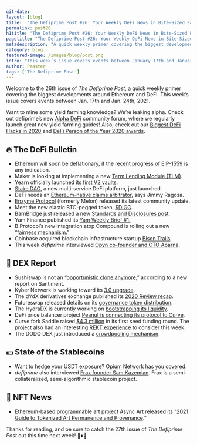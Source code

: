 ```yaml
---
git-date:
layout: [blog]
title:  "The Defiprime Post #26: Your Weekly DeFi News in Bite-Sized Fashion"
permalink: post26
h1title: "The Defiprime Post #26: Your Weekly DeFi News in Bite-Sized Fashion"
pagetitle: "The Defiprime Post #26: Your Weekly DeFi News in Bite-Sized Fashion"
metadescription: "A quick weekly primer covering the biggest developments around Ethereum and DeFi. This week’s issue covers events between January 17th and January 24th, 2021"
category: blog
featured-image: /images/blog/post.png
intro: "This week’s issue covers events between January 17th and January 24th, 2021"
author: Peaster
tags: ['The Defiprime Post']
---
```


Welcome to the 26th issue of _The Defiprime Post_, a quick weekly primer covering the biggest developments around Ethereum and DeFi. This week’s issue covers events between Jan. 17th and Jan. 24th, 2021.

Want to mine some yield farming knowledge? We’re leaking alpha. Check out defiprime’s new [Alpha DeFi](https://alpha.defiprime.com/c/yield-farming/6) community forum, where we regularly launch great new yield farming guides! Also, check out our [Biggest DeFi Hacks in 2020](https://defiprime.com/hacks2020) and [DeFi Person of the Year 2020 awards](https://defiprime.com/defi-person-2020).


## 🔥 The DeFi Bulletin

*   Ethereum will soon be deflationary, if the [recent progress of EIP-1559](https://hackmd.io/@timbeiko/1559-updates/https%3A%2F%2Fhackmd.io%2F%40timbeiko%2F1559-update-006) is any indication.
*   Maker is looking at implementing a new [Term Lending Module (TLM)](https://forum.makerdao.com/t/mip43-term-lending-module-tlm/6153). 
*   Yearn officially launched its [first V2 vaults](https://yearn.finance/vaults). 
*   [Stake DAO](https://stake-dao.medium.com/stake-dao-is-live-c72927391df), a new multi-service DeFi platform, just launched. 
*   DeFi needs an [Ethereum-native claims arbitrator](https://blog.kleros.io/why-defi-insurance-needs-an-ethereum-native-claims-arbitrator/), says Jimmy Ragosa. 
*   [Enzyme Protocol](https://medium.com/enzymefinance/fund-in-the-shell-e82c46a0a0fa) (formerly Melon) released its latest community update. 
*   Meet the new elastic BTC-pegged token, [$DIGG](https://badgerdao.medium.com/breaking-ground-on-digg-9e76a25326d7).
*   BarnBridge just released a new [Standards and Disclosures post](https://medium.com/barnbridge/barnbridge-standards-and-disclosures-c218bb29c0f6).
*   Yam Finance published its [Yam Weekly Brief #1.](https://yambrief.substack.com/p/yam-weekly-brief-1)  
*    B.Protocol’s new integration atop Compound is rolling out a new “[fairness mechanism](https://medium.com/b-protocol/fair-liquidation-protocol-on-top-of-compound-8bb46338f0c5).”
*   Coinbase acquired blockchain infrastructure startup [Bison Trails](https://www.coindesk.com/coinbase-buys-blockchain-infrastructure-startup-bison-trails). 
*   This week _defiprime_ interviewed [Opyn co-founder and CTO Aparna](https://defiprime.com/opyn). 


## 💱 DEX Report

*   Sushiswap is not an “[opportunistic clone anymore](https://insights.santiment.net/read/sushi---not-just-an-opportunistic-clone-anymore-6205),” according to a new report on Santiment. 
*   Kyber Network is working toward its [3.0 upgrade](https://blog.kyber.network/kyber-3-0-architecture-revamp-dynamic-mm-and-knc-migration-proposal-acae41046513). 
*   The dYdX derivatives exchange published its [2020 Review recap](https://integral.dydx.exchange/2020-review/). 
*   Futureswap released details on its [governance token distribution](https://medium.com/futureswap/futureswap-governance-token-distribution-d2712c855da5). 
*   The HydraDX is currently working on [bootstrapping its liquidity](https://hydradx.substack.com/p/hydradx-distribution-bootstrapping). 
*   DeFi price balancer project [Peanut is connecting its protocol to Curve](https://medium.com/peanut-trade/peanut-partners-curve-14e19877308e). 
*   Curve fork Saddle raised [$4.3 million](https://www.coindesk.com/saddle-raises-4-3m-for-slippage-free-defi-trading) in its first seed funding round. The project also had an interesting [REKT experience](https://www.rekt.news/saddle-finance-rekt/) to consider this week. 
*   The DODO DEX just introduced a [crowdpooling mechanism](https://medium.com/dodoex/introducing-crowdpooling-an-equal-opportunity-liquidity-offering-5a58c0409090). 


## 💵 State of the Stablecoins

*   Want to hedge your USDT exposure? [Opium Network has you covered](https://medium.com/opium-network/protection-on-usdt-solvency-b6eec24cec7d). 
*   _defiprime_ also interviewed [Frax founder Sam Kazemian](https://defiprime.com/frax). Frax is a semi-collateralized, semi-algorithmic stablecoin project. 


## 💎 NFT News

*   Ethereum-based programmable art project Async Art released its “[2021 Guide to Tokenized Art Permanence and Provenance](https://edition.async.art/blog/january-2021-guide-to-tokenized-art-permanence-and-provenance).”

Thanks for reading, and be sure to catch the 27th issue of _The Defiprime Post_ out this time next week! 👋♦️👋